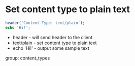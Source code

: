 # Set content type to plain text

```php
header('Content-Type: text/plain');
echo 'Hi!';
```

- header - will send header to the client
- text/plain - set content type to plain text
- echo 'Hi!' - output some sample text

group: content_types
